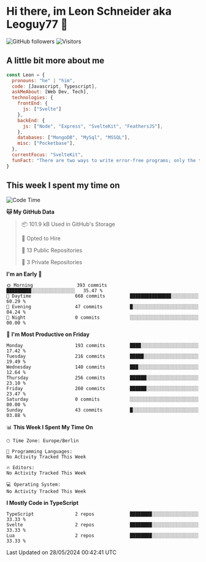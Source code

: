 # Hi there, im Leon Schneider aka Leoguy77 👋

![GitHub followers](https://img.shields.io/github/followers/leoguy77.svg?style=social&label=Followers) ![Visitors](https://visitor-badge.glitch.me/badge?page_id=leoguy77.leoguy77)

## A little bit more about me

```javascript
const Leon = {
  pronouns: "he" | "him",
  code: [Javascript, Typescript],
  askMeAbout: [Web Dev, Tech],
  technologies: {
    frontEnd: {
      js: ["Svelte"]
    },
    backEnd: {
      js: ["Node", "Express", "SvelteKit", "FeathersJS"],
    },
    databases: ["MongoDB", "MySql", "MSSQL"],
    misc: ["Pocketbase"],
  },
  currentFocus: "SvelteKit",
  funFact: "There are two ways to write error-free programs; only the third one works"
}
```

## This week I spent my time on

<!--START_SECTION:waka-->
![Code Time](http://img.shields.io/badge/Code%20Time-134%20hrs%2048%20mins-blue)

**🐱 My GitHub Data** 

> 📦 101.9 kB Used in GitHub's Storage 
 > 
> 💼 Opted to Hire
 > 
> 📜 13 Public Repositories 
 > 
> 🔑 3 Private Repositories 
 > 
**I'm an Early 🐤** 

```text
🌞 Morning                393 commits         █████████░░░░░░░░░░░░░░░░   35.47 % 
🌆 Daytime                668 commits         ███████████████░░░░░░░░░░   60.29 % 
🌃 Evening                47 commits          █░░░░░░░░░░░░░░░░░░░░░░░░   04.24 % 
🌙 Night                  0 commits           ░░░░░░░░░░░░░░░░░░░░░░░░░   00.00 % 
```
📅 **I'm Most Productive on Friday** 

```text
Monday                   193 commits         ████░░░░░░░░░░░░░░░░░░░░░   17.42 % 
Tuesday                  216 commits         █████░░░░░░░░░░░░░░░░░░░░   19.49 % 
Wednesday                140 commits         ███░░░░░░░░░░░░░░░░░░░░░░   12.64 % 
Thursday                 256 commits         ██████░░░░░░░░░░░░░░░░░░░   23.10 % 
Friday                   260 commits         ██████░░░░░░░░░░░░░░░░░░░   23.47 % 
Saturday                 0 commits           ░░░░░░░░░░░░░░░░░░░░░░░░░   00.00 % 
Sunday                   43 commits          █░░░░░░░░░░░░░░░░░░░░░░░░   03.88 % 
```


📊 **This Week I Spent My Time On** 

```text
🕑︎ Time Zone: Europe/Berlin

💬 Programming Languages: 
No Activity Tracked This Week

🔥 Editors: 
No Activity Tracked This Week

💻 Operating System: 
No Activity Tracked This Week
```

**I Mostly Code in TypeScript** 

```text
TypeScript               2 repos             ████████░░░░░░░░░░░░░░░░░   33.33 % 
Svelte                   2 repos             ████████░░░░░░░░░░░░░░░░░   33.33 % 
Lua                      2 repos             ████████░░░░░░░░░░░░░░░░░   33.33 % 
```




 Last Updated on 28/05/2024 00:42:41 UTC
<!--END_SECTION:waka-->
